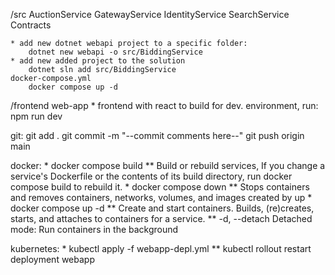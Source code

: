 /src
    AuctionService
    GatewayService
    IdentityService
    SearchService
    Contracts

    * add new dotnet webapi project to a specific folder:
        dotnet new webapi -o src/BiddingService
    * add new added project to the solution
        dotnet sln add src/BiddingService
    docker-compose.yml
        docker compose up -d 
    
/frontend
    web-app
        * frontend with react
            to build for dev. environment, run: npm run dev


git:
    git add . 
    git commit -m "--commit comments here--"
    git push origin main      

docker:
    *   docker compose build
    **      Build or rebuild services, If you change a service's Dockerfile or the contents of its build directory, run docker compose build to rebuild it.
    *   docker compose down
    **      Stops containers and removes containers, networks, volumes, and images created by up
    *   docker compose up -d 
    **      Create and start containers. Builds, (re)creates, starts, and attaches to containers for a service.
    **      -d, --detach	Detached mode: Run containers in the background
    
kubernetes:
    *   kubectl apply -f webapp-depl.yml
    **  kubectl rollout restart deployment webapp
